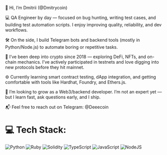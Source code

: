 👋 Hi, I’m Dmitrii (@Dmitrycoin)

💻 QA Engineer by day — focused on bug hunting, writing test cases, and building test automation scripts. I enjoy improving quality, reliability, and dev workflows.

🛠️ On the side, I build Telegram bots and backend tools (mostly in Python/Node.js) to automate boring or repetitive tasks.

🧠 I’ve been deep into crypto since 2018 — exploring DeFi, NFTs, and on-chain mechanics. I’ve actively participated in testnets and love digging into new protocols before they hit mainnet.

⚙️ Currently learning smart contract testing, dApp integration, and getting comfortable with tools like Hardhat, Foundry, and Ethers.js.

🚀 I’m looking to grow as a Web3/backend developer. I’m not an expert yet — but I learn fast, ask questions early, and I ship.

📬 Feel free to reach out on Telegram: @Deeecoin


# 💻 Tech Stack:
![Python](https://img.shields.io/badge/python-3670A0?style=for-the-badge&logo=python&logoColor=ffdd54) ![Ruby](https://img.shields.io/badge/ruby-%23CC342D.svg?style=for-the-badge&logo=ruby&logoColor=white) ![Solidity](https://img.shields.io/badge/Solidity-%23363636.svg?style=for-the-badge&logo=solidity&logoColor=white) ![TypeScript](https://img.shields.io/badge/typescript-%23007ACC.svg?style=for-the-badge&logo=typescript&logoColor=white) ![JavaScript](https://img.shields.io/badge/javascript-%23323330.svg?style=for-the-badge&logo=javascript&logoColor=%23F7DF1E) ![NodeJS](https://img.shields.io/badge/node.js-6DA55F?style=for-the-badge&logo=node.js&logoColor=white)
